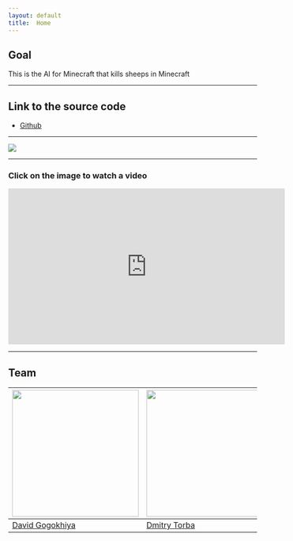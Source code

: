 ```yaml
---
layout: default
title:  Home
---
```


## Goal ##

This is the AI for Minecraft that kills sheeps in Minecraft

---

## Link to the source code ##

- [Github](https://github.com/DavidZizu/killasheep)

---

<img src="https://gogokhiya.com/tmp/no_sheep.jpg" />

---

### Click on the image to watch a video ###

<iframe width="560" height="315" src="https://youtu.be/1QiUOO8TrLw&output=embed" frameborder="0" allowfullscreen /></iframe>
<!-- [![Alt text](https://gogokhiya.com/tmp/youtube.png)](https://youtu.be/1QiUOO8TrLw) -->

---

## Team

[<img src="https://gogokhiya.com/tmp/my_image.jpg" width="256px" height="256px" />](https://github.com/DavidZizu) | [<img src="https://torba.me/images/photo.jpg" width="256px" height="256px" />](https://github.com/dtorba)
---|---
[David Gogokhiya](https://github.com/DavidZizu)  | [Dmitry Torba](https://github.com/dtorba)

